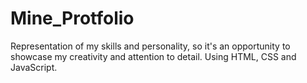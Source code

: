 # Mine_Protfolio
Representation of my skills and personality, so it's an opportunity to showcase my creativity and attention to detail.
Using HTML, CSS and JavaScript.
